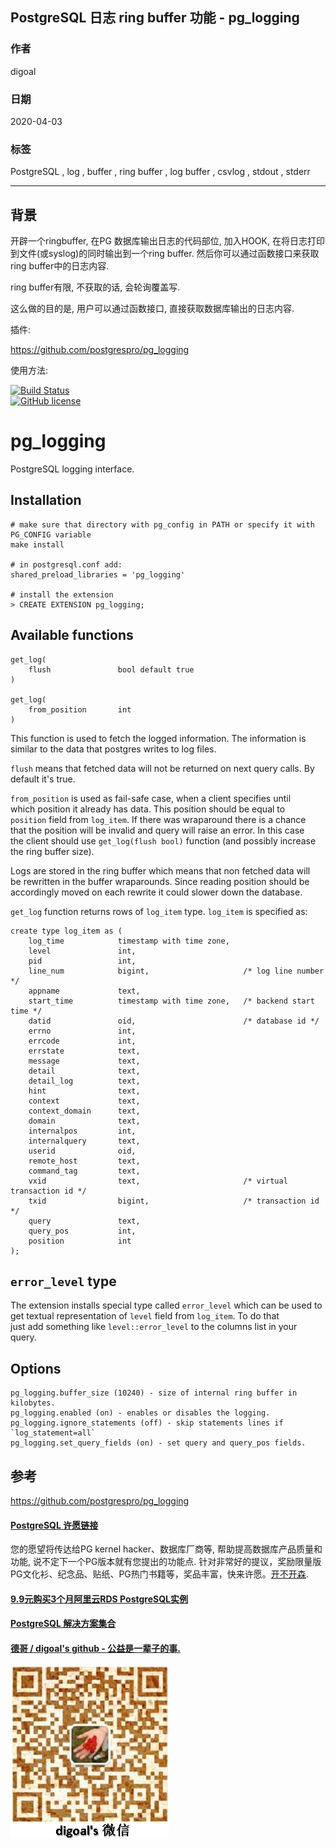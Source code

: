 ## PostgreSQL 日志 ring buffer 功能 - pg_logging   
    
### 作者    
digoal    
    
### 日期    
2020-04-03    
    
### 标签    
PostgreSQL , log , buffer , ring buffer , log buffer  , csvlog , stdout , stderr    
    
----    
    
## 背景    
开辟一个ringbuffer, 在PG 数据库输出日志的代码部位, 加入HOOK, 在将日志打印到文件(或syslog)的同时输出到一个ring buffer. 然后你可以通过函数接口来获取ring buffer中的日志内容.   
  
ring buffer有限, 不获取的话, 会轮询覆盖写.   
  
这么做的目的是, 用户可以通过函数接口, 直接获取数据库输出的日志内容.   
  
插件:  
  
https://github.com/postgrespro/pg_logging  
  
使用方法:  
  
[![Build Status](https://travis-ci.org/postgrespro/pg_logging.svg?branch=master)](https://travis-ci.org/postgrespro/pg_logging)  
[![GitHub license](https://img.shields.io/badge/license-PostgreSQL-blue.svg)](https://raw.githubusercontent.com/postgrespro/pg_logging/master/LICENSE)  
  
pg_logging  
=================  
  
PostgreSQL logging interface.  
  
Installation  
-------------  
  
    # make sure that directory with pg_config in PATH or specify it with PG_CONFIG variable  
    make install  
  
    # in postgresql.conf add:  
    shared_preload_libraries = 'pg_logging'  
  
    # install the extension  
    > CREATE EXTENSION pg_logging;  
  
Available functions  
--------------------  
  
    get_log(  
        flush               bool default true  
    )  
  
    get_log(  
        from_position       int  
    )  
  
This function is used to fetch the logged information. The information is  
similar to the data that postgres writes to log files.  
  
`flush` means that fetched data will not be returned on next query calls. By  
default it's true.  
  
`from_position` is used as fail-safe case, when a client specifies until  
which position it already has data. This position should be equal to  
`position` field from `log_item`. If there was wraparound there is a chance  
that the position will be invalid and query will raise an error. In this case  
the client should use `get_log(flush bool)` function (and possibly increase  
the ring buffer size).  
  
Logs are stored in the ring buffer which means that non fetched data will  
be rewritten in the buffer wraparounds. Since reading position should be  
accordingly moved on each rewrite it could slower down the database.  
  
`get_log` function returns rows of `log_item` type. `log_item` is specified as:  
  
    create type log_item as (  
        log_time            timestamp with time zone,  
        level               int,  
        pid                 int,  
        line_num            bigint,                     /* log line number */  
        appname             text,  
        start_time          timestamp with time zone,   /* backend start time */  
        datid               oid,                        /* database id */  
        errno               int,  
        errcode             int,  
        errstate            text,  
        message             text,  
        detail              text,  
        detail_log          text,  
        hint                text,  
        context             text,  
        context_domain      text,  
        domain              text,  
        internalpos         int,  
        internalquery       text,  
        userid              oid,  
        remote_host         text,  
        command_tag         text,  
        vxid                text,                       /* virtual transaction id */  
        txid                bigint,                     /* transaction id */  
        query               text,  
        query_pos           int,  
        position            int  
    );  
  
`error_level` type  
-------------------  
  
The extension installs special type called `error_level` which can be used to  
get textual representation of `level` field from `log_item`. To do that  
just add something like `level::error_level` to the columns list in your query.  
  
  
Options  
---------  
  
    pg_logging.buffer_size (10240) - size of internal ring buffer in kilobytes.  
    pg_logging.enabled (on) - enables or disables the logging.  
    pg_logging.ignore_statements (off) - skip statements lines if `log_statement=all`  
    pg_logging.set_query_fields (on) - set query and query_pos fields.  
    
## 参考    
https://github.com/postgrespro/pg_logging  
    
    
  
  
  
  
  
  
  
  
  
  
  
  
  
  
  
  
  
  
  
  
  
  
  
  
  
  
  
  
  
  
  
  
  
  
  
  
  
  
  
  
  
  
  
  
  
  
  
  
  
  
  
  
  
#### [PostgreSQL 许愿链接](https://github.com/digoal/blog/issues/76 "269ac3d1c492e938c0191101c7238216")
您的愿望将传达给PG kernel hacker、数据库厂商等, 帮助提高数据库产品质量和功能, 说不定下一个PG版本就有您提出的功能点. 针对非常好的提议，奖励限量版PG文化衫、纪念品、贴纸、PG热门书籍等，奖品丰富，快来许愿。[开不开森](https://github.com/digoal/blog/issues/76 "269ac3d1c492e938c0191101c7238216").  
  
  
#### [9.9元购买3个月阿里云RDS PostgreSQL实例](https://www.aliyun.com/database/postgresqlactivity "57258f76c37864c6e6d23383d05714ea")
  
  
#### [PostgreSQL 解决方案集合](https://yq.aliyun.com/topic/118 "40cff096e9ed7122c512b35d8561d9c8")
  
  
#### [德哥 / digoal's github - 公益是一辈子的事.](https://github.com/digoal/blog/blob/master/README.md "22709685feb7cab07d30f30387f0a9ae")
  
  
![digoal's wechat](../pic/digoal_weixin.jpg "f7ad92eeba24523fd47a6e1a0e691b59")
  
